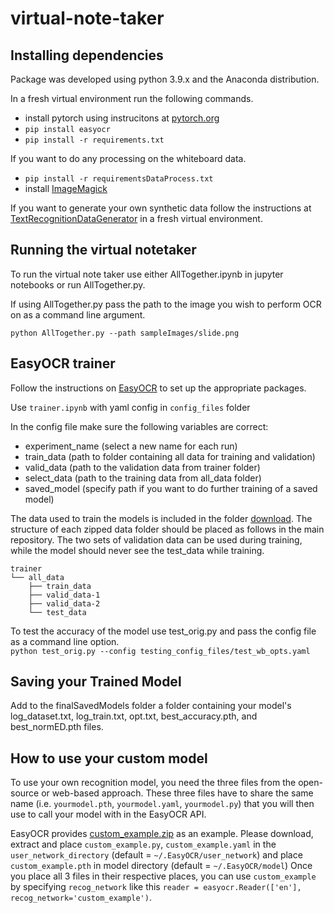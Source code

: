 # virtual-note-taker
## Installing dependencies

Package was developed using python 3.9.x and the Anaconda distribution.

In a fresh virtual environment run the following commands.
- install pytorch using instrucitons at [pytorch.org](https://pytorch.org/)
- `pip install easyocr`
- `pip install -r requirements.txt`

If you want to do any processing on the whiteboard data.
- `pip install -r requirementsDataProcess.txt`
- install [ImageMagick](https://imagemagick.org/index.php)

If you want to generate your own synthetic data follow the instructions at [TextRecognitionDataGenerator](https://github.com/Belval/TextRecognitionDataGenerator) in a fresh virtual environment.


## Running the virtual notetaker
To run the virtual note taker use either AllTogether.ipynb in jupyter notebooks or run AllTogether.py.

If using AllTogether.py pass the path to the image you wish to perform OCR on as a command line argument.

`python AllTogether.py --path sampleImages/slide.png`


## EasyOCR trainer
Follow the instructions on [EasyOCR](https://github.com/JaidedAI/EasyOCR) to set up the appropriate packages.

Use `trainer.ipynb` with yaml config in `config_files` folder

In the config file make sure the following variables are correct:
- experiment_name (select a new name for each run)
- train_data (path to folder containing all data for training and validation)
- valid_data (path to the validation data from trainer folder)
- select_data (path to the training data from all_data folder)
- saved_model (specify path if you want to do further training of a saved model)

The data used to train the models is included in the folder [download](https://lsumail2-my.sharepoint.com/:f:/g/personal/pherke1_lsu_edu/EskJvnoZlSlIoJm5iVsxUGsBzxwFyjd8pEe__ThRipXxbg?e=q4rohw). The structure of each zipped data folder should be placed as follows in the main repository. The two sets of validation data can be used during training, while the model should never see the test_data while training.

```
trainer  
└── all_data  
    ├── train_data  
    ├── valid_data-1  
    ├── valid_data-2  
    └── test_data
```

To test the accuracy of the model use test_orig.py and pass the config file as a command line option.  
`python test_orig.py --config testing_config_files/test_wb_opts.yaml`

## Saving your Trained Model

Add to the finalSavedModels folder a folder containing your model's log_dataset.txt, log_train.txt, opt.txt, best_accuracy.pth, and best_normED.pth files.

## How to use your custom model

To use your own recognition model, you need the three files from the open-source or web-based approach. These three files have to share the same name (i.e. `yourmodel.pth`, `yourmodel.yaml`, `yourmodel.py`) that you will then use to call your model with in the EasyOCR API.

EasyOCR provides [custom_example.zip](https://jaided.ai/easyocr/modelhub/)
as an example. Please download, extract and place `custom_example.py`, `custom_example.yaml` in the `user_network_directory` (default = `~/.EasyOCR/user_network`) and place `custom_example.pth` in model directory (default = `~/.EasyOCR/model`)
Once you place all 3 files in their respective places, you can use `custom_example` by
specifying `recog_network` like this `reader = easyocr.Reader(['en'], recog_network='custom_example')`.
